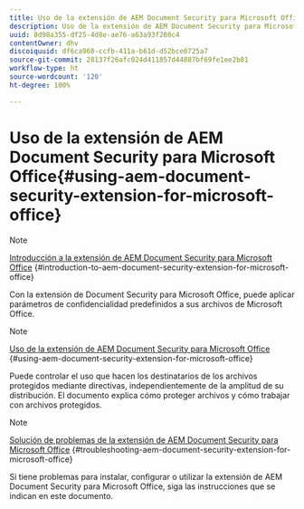 ```yaml
---
title: Uso de la extensión de AEM Document Security para Microsoft Office
description: Uso de la extensión de AEM Document Security para Microsoft Office
uuid: 8d98a355-df25-4d8e-ae76-a63a93f280c4
contentOwner: dhv
discoiquuid: df6ca960-ccfb-411a-b61d-d52bce0725a7
source-git-commit: 28137f26afc024d411857d44887bf69fe1ee2b81
workflow-type: ht
source-wordcount: '120'
ht-degree: 100%

---
```



# Uso de la extensión de AEM Document Security para Microsoft Office{#using-aem-document-security-extension-for-microsoft-office}

>[!NOTE]
>
>[Introducción a la extensión de AEM Document Security para Microsoft Office](../document-security-extension-microsoft-office.md) {#introduction-to-aem-document-security-extension-for-microsoft-office}
>
>Con la extensión de Document Security para Microsoft Office, puede aplicar parámetros de confidencialidad predefinidos a sus archivos de Microsoft Office.

>[!NOTE]
>
>[Uso de la extensión de AEM Document Security para Microsoft Office](../using-aem-document-security-extension.md) {#using-aem-document-security-extension-for-microsoft-office}
>
>Puede controlar el uso que hacen los destinatarios de los archivos protegidos mediante directivas, independientemente de la amplitud de su distribución. El documento explica cómo proteger archivos y cómo trabajar con archivos protegidos.

>[!NOTE]
>
>[Solución de problemas de la extensión de AEM Document Security para Microsoft Office](../troubleshooting-document-security-extension.md) {#troubleshooting-aem-document-security-extension-for-microsoft-office}
>
>Si tiene problemas para instalar, configurar o utilizar la extensión de AEM Document Security para Microsoft Office, siga las instrucciones que se indican en este documento.

